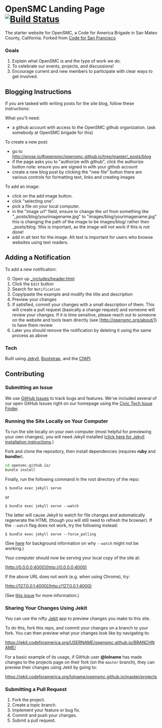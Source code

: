 # OpenSMC Landing Page [![Build Status](https://travis-ci.org/opensmc/opensmc.github.io.svg?branch=master)](https://travis-ci.org/opensmc/opensmc.github.io)

The starter website for OpenSMC, a Code for America Brigade in San Mateo County, California.  Forked from [Code for San Francisco](https://github.com/sfbrigade/sfbrigade.github.io)

### Goals
1. Explain what OpenSMC is and the type of work we do.
2. To celebrate our events, projects, and discussions!
4. Encourage current and new members to participate with clear ways to get involved.

## Blogging Instructions
If you are tasked with writing posts for the site blog, follow these instructions:

What you'll need:
- a github account with access to the OpenSMC github organization.
(ask somebody at OpenSMC brigade for this)

To create a new post:
- go to http://prose.io/#opensmc/opensmc.github.io/tree/master/_posts/blog
- if the page asks you to "authorize with github", click the authorize button
note: ensure you are signed in with your github account
- create a new blog post by clicking the "new file" button
there are various controls for formatting text, links and creating images

To add an image:
- click on the add image button.
- click "selecting one".
- pick a file on your local computer.
- in the "image url" field, ensure to change the url from something like
"_posts/blog/yourimagename.jpg"
to
"images/blog/yourimagename.jpg"
this is changing the path of the image to be images/blog/ rather then _posts/blog.
!this is important, as the image will not work if this is not done!
- add in alt text for the image. Alt text is important for users who browse websites using text readers.

## Adding a Notification

To add a new notification:

0. Open up [_includes/header.html](https://github.com/opensmc/opensmc.github.io/blob/master/_includes/header.html)
0. Click the `Edit` button
0. Search for `Notification`
0. Copy/paste the example and modify the title and description
0. Preview your changes
0. If satisfied, commit your changes with a small description of them. This
   will create a pull request (basically a change request) and someone will
   review your changes. If it is time sensitive, please reach out to someone on
   the website and tools team directly (see
   [http://opensmc.org/about/]) to have them review
0. Later you should remove the notification by deleting it using the same
   process as above

### Tech

Built using [Jekyll](http://jekyllrb.com/), [Bootstrap](http://getbootstrap.com/), and the [CfAPI](https://github.com/codeforamerica/cfapi).

## Contributing

### <a name="issues"></a>Submitting an Issue

We use [GitHub Issues](https://github.com/opensmc/opensmc.github.io/issues) to track bugs and features. We've included several of our open GitHub Issues right on our homepage using the [Civic Tech Issue Finder](http://www.codeforamerica.org/geeks/civicissues).

### Running the Site Locally on Your Computer

To run the site locally on your own computer (most helpful for previewing your own changes), you will need Jekyll installed ([click here for Jekyll installation instructions](http://jekyllrb.com/docs/installation/).)

Fork and clone the repository, then install dependencies (requires **ruby** and **bundler**).

```` sh
cd opensmc.github.io/
bundle install
````

Finally, run the following command in the root directory of the repo:

    $ bundle exec jekyll serve

or

    $ bundle exec jekyll serve --watch

The latter will cause Jekyll to watch for file changes and automatically
regenerate the HTML (though you will still need to refresh the browser).
If the `--watch` flag does not work, try the following instead:

    $ bundle exec jekyll serve --force_polling

(See [here](https://github.com/guard/listen/wiki/Troubleshooting) for
background information on why `--watch` might not be working.)


Your computer should now be serving your local copy of the site at:

[http://0.0.0.0:4000](http://0.0.0.0:4000)

If the above URL does not work (e.g. when using Chrome), try:

[http://127.0.0.1:4000](http://127.0.0.1:4000)

(See [this issue](https://github.com/jekyll/jekyll/issues/3048) for more
information.)


### Sharing Your Changes Using Jekit

You can use the nifty [Jekit](https://jekit.codeforamerica.org/) app to preview changes you make to this site.

To do this, fork this repo, and commit your changes on a branch to your fork. You can then preview what your changes look like by navigating to:

https://jekit.codeforamerica.org/USERNAME/opensmc.github.io/BRANCHNAME/

For a basic example of its usage, if GitHub user **@lolname** has made changes to the projects page on their fork (on the `master` branch), they can preview their changes using Jekit by going to:

https://jekit.codeforamerica.org/lolname/opensmc.github.io/master/projects

### Submitting a Pull Request

1. Fork the project.
2. Create a topic branch.
3. Implement your feature or bug fix.
4. Commit and push your changes.
5. Submit a pull request.
